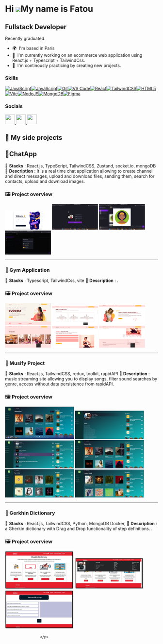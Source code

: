 Hi ![](https://user-images.githubusercontent.com/18350557/176309783-0785949b-9127-417c-8b55-ab5a4333674e.gif)My name is Fatou
=============================================================================================================================

Fullstack Developer
------------------------------------

Recently graduated.

*   🌍  I'm based in Paris
*   🚀  I'm currently working on an ecommerce web application using React.js + Typescript + TailwindCss. 
*   🧠  I'm continously practicing by creating new projects.<a href="https://www.github.com/Fatou-hub" target="_blank" rel="noreferrer"></a><br/>
### Skills 
<p align="left">
<a href="https://developer.mozilla.org/en-US/docs/Web/JavaScript" target="_blank" rel="noreferrer"><img src="https://raw.githubusercontent.com/danielcranney/readme-generator/main/public/icons/skills/javascript-colored.svg" width="36" height="36" alt="JavaScript" /></a><a href="https://developer.mozilla.org/en-US/docs/Web/JavaScript" target="_blank" rel="noreferrer"><img src="https://raw.githubusercontent.com/danielcranney/readme-generator/main/public/icons/skills/typescript-colored.svg" width="36" height="36" alt="JavaScript" /></a><a href="https://git-scm.com/" target="_blank" rel="noreferrer"><img src="https://raw.githubusercontent.com/danielcranney/readme-generator/main/public/icons/skills/git-colored.svg" width="36" height="36" alt="Git" /></a><a href="https://code.visualstudio.com/" target="_blank" rel="noreferrer"><img src="https://raw.githubusercontent.com/danielcranney/readme-generator/main/public/icons/skills/visualstudiocode.svg" width="36" height="36" alt="VS Code" /></a><a href="https://reactjs.org/" target="_blank" rel="noreferrer"><img src="https://raw.githubusercontent.com/danielcranney/readme-generator/main/public/icons/skills/react-colored.svg" width="36" height="36" alt="React" /></a><a href="https://tailwindcss.com/" target="_blank" rel="noreferrer"><img src="https://raw.githubusercontent.com/danielcranney/readme-generator/main/public/icons/skills/tailwindcss-colored.svg" width="36" height="36" alt="TailwindCSS" /></a><a href="https://developer.mozilla.org/en-US/docs/Glossary/HTML5" target="_blank" rel="noreferrer"><img src="https://raw.githubusercontent.com/danielcranney/readme-generator/main/public/icons/skills/html5-colored.svg" width="36" height="36" alt="HTML5" /></a><a href="https://vitejs.dev/" target="_blank" rel="noreferrer"><img src="https://raw.githubusercontent.com/danielcranney/readme-generator/main/public/icons/skills/vite-colored.svg" width="36" height="36" alt="Vite" /></a><a href="https://nodejs.org/en/" target="_blank" rel="noreferrer"><img src="https://raw.githubusercontent.com/danielcranney/readme-generator/main/public/icons/skills/nodejs-colored.svg" width="36" height="36" alt="NodeJS" /></a><a href="https://www.mongodb.com/" target="_blank" rel="noreferrer"><img src="https://raw.githubusercontent.com/danielcranney/readme-generator/main/public/icons/skills/mongodb-colored.svg" width="36" height="36" alt="MongoDB" /></a><a href="https://www.figma.com/" target="_blank" rel="noreferrer"><img src="https://raw.githubusercontent.com/danielcranney/readme-generator/main/public/icons/skills/figma-colored.svg" width="36" height="36" alt="Figma" /></a>

  ### Socials
                  
  <p align="left"> <a href="https://discord.com/users/wdt2" target="_blank" rel="noreferrer"> <picture> <source media="(prefers-color-scheme: dark)" srcset="https://raw.githubusercontent.com/danielcranney/readme-generator/main/public/icons/socials/discord-dark.svg" /> <source media="(prefers-color-scheme: light)" srcset="https://raw.githubusercontent.com/danielcranney/readme-generator/main/public/icons/socials/discord.svg" /> <img src="https://raw.githubusercontent.com/danielcranney/readme-generator/main/public/icons/socials/discord.svg" width="32" height="32" /> </picture> </a> <a href="https://www.github.com/Fatou-hub" target="_blank" rel="noreferrer"> <picture> <source media="(prefers-color-scheme: dark)" srcset="https://raw.githubusercontent.com/danielcranney/readme-generator/main/public/icons/socials/github-dark.svg" /> <source media="(prefers-color-scheme: light)" srcset="https://raw.githubusercontent.com/danielcranney/readme-generator/main/public/icons/socials/github.svg" /> <img src="https://raw.githubusercontent.com/danielcranney/readme-generator/main/public/icons/socials/github.svg" width="32" height="32" /> </picture> </a> <a href="https://www.linkedin.com/in/fatou-c-783a6a5b" target="_blank" rel="noreferrer"> <picture> <source media="(prefers-color-scheme: dark)" srcset="https://raw.githubusercontent.com/danielcranney/readme-generator/main/public/icons/socials/linkedin-dark.svg" /> <source media="(prefers-color-scheme: light)" srcset="https://raw.githubusercontent.com/danielcranney/readme-generator/main/public/icons/socials/linkedin.svg" /> <img src="https://raw.githubusercontent.com/danielcranney/readme-generator/main/public/icons/socials/linkedin.svg" width="32" height="32" /> </picture> </a></p>

  ## 🚀 My side projects  

## 🚀ChatApp  
📌 **Stacks** : React.js, TypeScript, TailwindCSS, Zustand, socket.io, mongoDB  
📌 **Description** : It is a real time chat application allowing to create channel and direct messages, upload and download files, sending them, search for contacts, upload and download images.  

### 🖼️ Project overview  
<img src="https://raw.githubusercontent.com/Fatou-hub/Fatou-hub/main/images/image__pour_word.png" width="30%"/>  
<img src="https://raw.githubusercontent.com/Fatou-hub/Fatou-hub/main/images/profil_page.png" width="30%"/>  
<img src="https://raw.githubusercontent.com/Fatou-hub/Fatou-hub/main/images/DM_modal_window_search_contact_picture_watch.png" width="30%"/>  
<img src="https://raw.githubusercontent.com/Fatou-hub/Fatou-hub/main/images/DM_modal_window_search_contact_2.png" width="30%"/>  
 

---

### 🎨 Gym Application  
📌 **Stacks** : Typescript, TailwindCss, vite
📌 **Description** : .  

### 🖼️ Project overview
<img src="https://raw.githubusercontent.com/Fatou-hub/Fatou-hub/main/images/gym_homepage.png" width="30%"/>  
<img src="https://raw.githubusercontent.com/Fatou-hub/Fatou-hub/main/images/gym_homepage_2.png" width="30%"/>  
<img src="https://raw.githubusercontent.com/Fatou-hub/Fatou-hub/main/images/gym_homepage_3.png" width="30%"/>  
<img src="https://raw.githubusercontent.com/Fatou-hub/Fatou-hub/main/images/gym_homepage_4.png" width="30%"/> 
<img src="https://raw.githubusercontent.com/Fatou-hub/Fatou-hub/main/images/gym_homepage_5.png" width="30%"/>  
<img src="https://raw.githubusercontent.com/Fatou-hub/Fatou-hub/main/images/gym_footer.png" width="30%"/>  

---

### 🎨 Musify Project  
📌 **Stacks** : React.js, TailwindCSS, redux, toolkit, rapidAPI
📌 **Description** : music streaming site allowing you to display songs, filter sound searches by genre, access without data persistence from rapidAPI.  

### 🖼️ Project overview
<img src="https://raw.githubusercontent.com/Fatou-hub/Fatou-hub/main/images/musify_discover_component.png" width="45%"/>
<img src="https://raw.githubusercontent.com/Fatou-hub/Fatou-hub/main/images/musify_discover_component_2.png" width="45%"/>
<img src="https://raw.githubusercontent.com/Fatou-hub/Fatou-hub/main/images/musify_discover_component_3.png" width="45%"/>
<img src="https://raw.githubusercontent.com/Fatou-hub/Fatou-hub/main/images/musify_filter_component.png" width="45%"/>
<img src="https://raw.githubusercontent.com/Fatou-hub/Fatou-hub/main/images/musify_topartist_component.png" width="45%"/>
<img src="https://raw.githubusercontent.com/Fatou-hub/Fatou-hub/main/images/musify_aroundyou_component.png" width="45%"/>

---

### 🎨 Gerkhin Dictionary  
📌 **Stacks** : React.js, TailwindCSS, Python, MongoDB Docker,
📌 **Description** : a Gherkin dictionary with Drag and Drop functionality of step definitions. .  

### 🖼️ Project overview
<img src="https://raw.githubusercontent.com/Fatou-hub/Fatou-hub/main/images/gherkin_homepage_component.jpg" width="45%"/>  
<img src="https://raw.githubusercontent.com/Fatou-hub/Fatou-hub/main/images/gherkin_header_component.jpg" width="45%"/>  
<img src="https://raw.githubusercontent.com/Fatou-hub/Fatou-hub/main/images/gherkin_drag_and_drop-page_component.jpg" width="45%"/> 



                    </p>
                    

